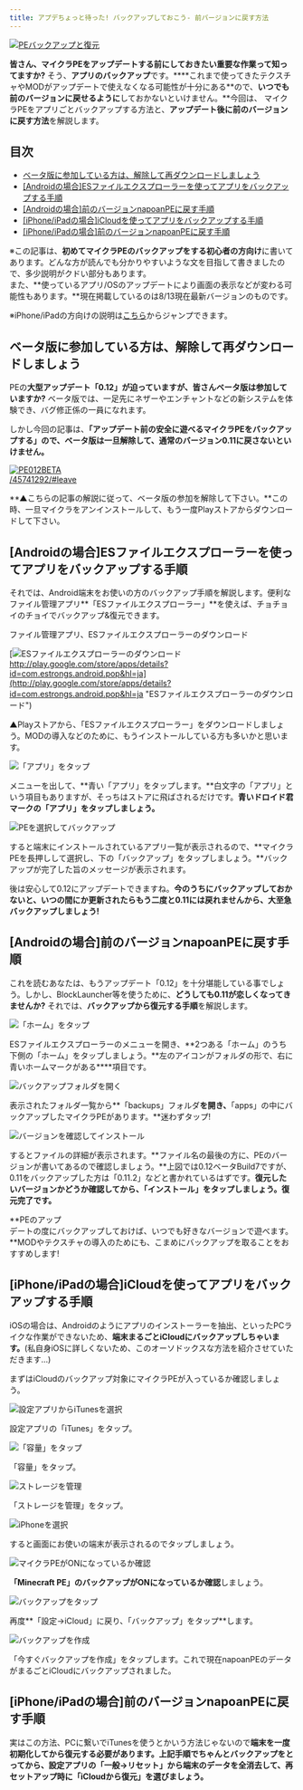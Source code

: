 ```yaml
---
title: アプデちょっと待った! バックアップしておこう- 前バージョンに戻す方法
---
```


[![PEバックアップと復元](https://cdn-ak.f.st-hatena.com/images/fotolife/s/sasigume/20210208/20210208145402.png)](#8/0/806dca34.png "PEバックアップと復元")

**皆さん、マイクラPEをアップデートする前にしておきたい重要な作業って知ってますか?** そう、**アプリのバックアップ**です。****これまで使ってきたテクスチャやMODがアップデートで使えなくなる可能性が十分にある**ので、**いつでも前のバージョンに戻せるように**しておかないといけません。**今回は、 マイクラPEをアプリごとバックアップする方法と、**アップデート後に前のバージョンに戻す方法**を解説します。

## 目次

*   [ベータ版に参加している方は、解除して再ダウンロードしましょう](#leave-beta)
*   [\[Androidの場合\]ESファイルエクスプローラーを使ってアプリをバックアップする手順](#android)
*   [\[Androidの場合\]前のバージョンnapoanPEに戻す手順](#andro-recovery)
*   [\[iPhone/iPadの場合\]iCloudを使ってアプリをバックアップする手順](#ios)
*   [\[iPhone/iPadの場合\]前のバージョンnapoanPEに戻す手順](#ios-recovery)

※この記事は、**初めてマイクラPEのバックアップをする初心者の方向け**に書いてあります。どんな方が読んでも分かりやすいような文を目指して書きましたので、多少説明がクドい部分もあります。  
また、**使っているアプリ/OSのアップデートにより画面の表示などが変わる可能性もあります。**現在掲載しているのは8/13現在最新バージョンのものです。

※iPhone/iPadの方向けの説明は[こちら](#ios)からジャンプできます。

## ベータ版に参加している方は、解除して再ダウンロードしましょう

PEの**大型アップデート「0.12」が迫っていますが、皆さんベータ版は参加していますか?** ベータ版では、一足先にネザーやエンチャントなどの新システムを体験でき、バグ修正係の一員になれます。

しかし今回の記事は、**「アップデート前の安全に遊べるマイクラPEをバックアップする」ので、ベータ版は一旦解除して、通常のバージョン0.11に戻さないといけません。**

[![PE012BETA](https://cdn-ak.f.st-hatena.com/images/fotolife/s/sasigume/20210208/20210208152032.png)  
/45741292/#leave](/45741292/#leave "【マインクラフトPE】アップデート0.12のベータ版が公開! 遊ぶ方法を画像付きで解説 [MinecraftPE]")

**▲こちらの記事の解説に従って、ベータ版の参加を解除して下さい。**この時、一旦マイクラをアンインストールして、もう一度Playストアからダウンロードして下さい。

## \[Androidの場合\]ESファイルエクスプローラーを使ってアプリをバックアップする手順

それでは、Android端末をお使いの方のバックアップ手順を解説します。便利なファイル管理アプリ**「ESファイルエクスプローラー」**を使えば、チョチョイのチョイでバックアップ&復元できます。

ファイル管理アプリ、ESファイルエクスプローラーのダウンロード

[![ESファイルエクスプローラーのダウンロード](https://cdn-ak.f.st-hatena.com/images/fotolife/s/sasigume/20210208/20210208175522.png)  
http://play.google.com/store/apps/details?id=com.estrongs.android.pop&hl=ja](http://play.google.com/store/apps/details?id=com.estrongs.android.pop&hl=ja "ESファイルエクスプローラーのダウンロード")

▲Playストアから、「ESファイルエクスプローラー」をダウンロードしましょう。MODの導入などのために、もうインストールしている方も多いかと思います。

![「アプリ」をタップ](https://cdn-ak.f.st-hatena.com/images/fotolife/s/sasigume/20210208/20210208132827.png)

メニューを出して、**青い「アプリ」をタップします。**白文字の「アプリ」という項目もありますが、そっちはストアに飛ばされるだけです。**青いドロイド君マークの「アプリ」をタップしましょう。**

![PEを選択してバックアップ](https://cdn-ak.f.st-hatena.com/images/fotolife/s/sasigume/20210208/20210208164823.png)

すると端末にインストールされているアプリ一覧が表示されるので、**マイクラPEを長押しして選択し、下の「バックアップ」をタップしましょう。**バックアップが完了した旨のメッセージが表示されます。

後は安心して0.12にアップデートできますね。**今のうちにバックアップしておかないと、いつの間にか更新されたらもう二度と0.11には戻れませんから、大至急バックアップしましょう!**

## \[Androidの場合\]前のバージョンnapoanPEに戻す手順

これを読むあなたは、もうアップデート「0.12」を十分堪能している事でしょう。しかし、BlockLauncher等を使うために、**どうしても0.11が恋しくなってきませんか?** それでは、**バックアップから復元する手順**を解説します。

![「ホーム」をタップ](https://cdn-ak.f.st-hatena.com/images/fotolife/s/sasigume/20210208/20210208145416.png)

ESファイルエクスプローラーのメニューを開き、**2つある「ホーム」のうち下側の「ホーム」をタップしましょう。**左のアイコンがフォルダの形で、右に青いホームマークがある****項目です。

![バックアップフォルダを開く](https://cdn-ak.f.st-hatena.com/images/fotolife/s/sasigume/20210208/20210208145019.png)

表示されたフォルダ一覧から**「backups」フォルダ**を開き、**「apps」の中にバックアップしたマイクラPEがあります。**迷わずタップ!

![バージョンを確認してインストール](https://cdn-ak.f.st-hatena.com/images/fotolife/s/sasigume/20210208/20210208145123.png)

するとファイルの詳細が表示されます。**ファイル名の最後の方に、PEのバージョンが書いてあるので確認しましょう。**上図では0.12ベータBuild7ですが、0.11をバックアップした方は「0.11.2」などと書かれているはずです。**復元したいバージョンかどうか確認してから、「インストール」をタップしましょう。復元完了です。**

**PEのアップ  
デートの度にバックアップしておけば、いつでも好きなバージョンで遊べます。**MODやテクスチャの導入のためにも、こまめにバックアップを取ることをおすすめします!

## \[iPhone/iPadの場合\]iCloudを使ってアプリをバックアップする手順

iOSの場合は、Androidのようにアプリのインストーラーを抽出、といったPCライクな作業ができないため、**端末まるごとiCloudにバックアップしちゃいます。**(私自身iOSに詳しくないため、このオーソドックスな方法を紹介させていただきます…)

まずはiCloudのバックアップ対象にマイクラPEが入っているか確認しましょう。

![設定アプリからiTunesを選択](https://cdn-ak.f.st-hatena.com/images/fotolife/s/sasigume/20210208/20210208122457.png)

設定アプリの「iTunes」をタップ。

![「容量」をタップ](https://cdn-ak.f.st-hatena.com/images/fotolife/s/sasigume/20210208/20210208104258.png)

「容量」をタップ。

![ストレージを管理](https://cdn-ak.f.st-hatena.com/images/fotolife/s/sasigume/20210208/20210208105145.png)

「ストレージを管理」をタップ。

![iPhoneを選択](https://cdn-ak.f.st-hatena.com/images/fotolife/s/sasigume/20210208/20210208110028.png)

すると画面にお使いの端末が表示されるのでタップしましょう。

![マイクラPEがONになっているか確認](https://cdn-ak.f.st-hatena.com/images/fotolife/s/sasigume/20210208/20210208105644.png)

**「Minecraft PE」のバックアップがONになっているか確認**しましょう。

![バックアップをタップ](https://cdn-ak.f.st-hatena.com/images/fotolife/s/sasigume/20210208/20210208090620.png)

再度**「設定→iCloud」に戻り、「バックアップ」をタップ**します。

![バックアップを作成](https://cdn-ak.f.st-hatena.com/images/fotolife/s/sasigume/20210208/20210208110104.png)

「今すぐバックアップを作成」をタップします。これで現在napoanPEのデータがまるごとiCloudにバックアップされました。

## \[iPhone/iPadの場合\]前のバージョンnapoanPEに戻す手順

実はこの方法、PCに繋いでiTunesを使うとかいう方法じゃないので**端末を一度初期化してから復元する必要があります。**上記手順でちゃんとバックアップをとってから、設定アプリの**「一般→リセット」から端末のデータを全消去して、再セットアップ時に「iCloudから復元」を選びましょう。**
